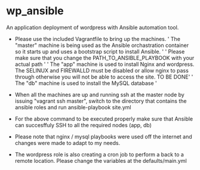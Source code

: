 # wp_ansible
An application deployment of wordpress with Ansible automation tool.
* Please use the included Vagrantfile to bring up the machines.
' The "master" machine is being used as the Ansible orchastration container so it starts up and uses a bootstrap script to install Ansible. ' 
' Please make sure that you change the PATH_TO_ANSIBLE_PLAYBOOK with your actual path '
' The "app" machine is used to install Nginx and wordpress. The SELINUX and FIREWALLD must be disabled or allow nginx to pass through otherwise you will not 
be able to access the site. TO BE DONE'
' The "db" machine is used to install the MySQL database '

* When all the machines are up and running ssh at the master node by issuing "vagrant ssh master", switch to the directory that contains the ansible roles and run
ansible-playbook site.yml

* For the above command to be executed properly make sure that Ansible can succesffuly SSH to all the required nodes (app, db)


* Please note that nginx / mysql playbooks were used off the internet and changes were made to adapt to my needs.

* The wordpress role is also creating a cron job to perform a back to a remote location. Please change the variables at the defaults/main.yml

 
